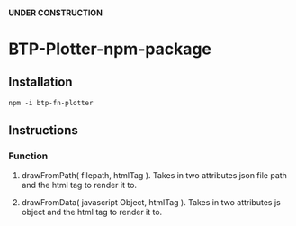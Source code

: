 #### UNDER CONSTRUCTION
# BTP-Plotter-npm-package
 
## Installation
    npm -i btp-fn-plotter

## Instructions
### Function
1. drawFromPath( filepath, htmlTag ).
   Takes in two attributes json file path and the html tag to render it to.
   
1. drawFromData( javascript Object, htmlTag ).
   Takes in two attributes js object and the html tag to render it to.
   
